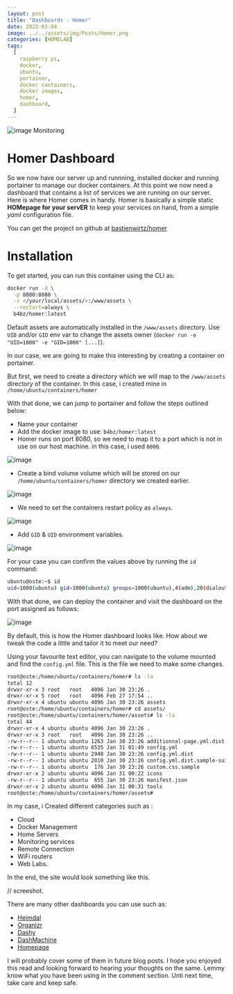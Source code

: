 ```yaml
---
layout: post
title: "Dashboards - Homer"
date: 2022-03-04
image: ../../assets/img/Posts/Homer.png
categories: [HOMELAB]
tags:
  [
    raspberry pi,
    docker,
    ubuntu,
    portainer,
    docker containers,
    docker images,
    homer,
    dashboard,
  ]
---
```


![image](https://user-images.githubusercontent.com/58165365/151720953-a67781fc-e803-4ea4-b36e-1c28ed3bfa29.png)
Monitoring

# Homer Dashboard

So we now have our server up and runnning, installed docker and running portainer to manage our docker containers. At this point we now need a dashboard that contains a list of services we are running on our server. Here is where Homer comes in handy. Homer is basically a simple static **HOMepage for your servER** to keep your services on hand, from a simple _yaml_ configuration file.

You can get the project on github at [bastienwirtz/homer](https://github.com/bastienwirtz/homer)

# Installation

To get started, you can run this container using the CLI as:

```bash
docker run -d \
  -p 8080:8080 \
  -v </your/local/assets/>:/www/assets \
  --restart=always \
  b4bz/homer:latest
```

Default assets are automatically installed in the `/www/assets` directory. Use `UID` and/or `GID` env var to change the assets owner (`docker run -e "UID=1000" -e "GID=1000" [...]`).

In our case, we are going to make this interesting by creating a container on portainer.

But first, we need to create a directory which we will map to the `/www/assets` directory of the container. In this case, i created mine in `/home/ubuntu/containers/homer`

With that done, we can jump to portainer and follow the steps outlined below:

- Name your container
- Add the docker image to use: `b4bz/homer:latest`
- Homer runs on port 8080, so we need to map it to a port which is not in use on our host machine. in this case, i used `8000`.

![image](https://user-images.githubusercontent.com/58165365/157215971-628237ec-533e-4866-b984-a9260e5f117b.png)

- Create a bind volume volume which will be stored on our `/home/ubuntu/containers/homer` directory we created earlier.

![image](https://user-images.githubusercontent.com/58165365/155893225-cb87cdcd-8889-4c5d-8d2e-781216f23973.png)

- We need to set the containers restart policy as `always`.

![image](https://user-images.githubusercontent.com/58165365/155893254-72a21f0d-b486-424a-aea1-ba2387937d99.png)

- Add `GID` & `UID` environment variables.

![image](https://user-images.githubusercontent.com/58165365/157215446-18b11aa7-f68e-43e1-aebe-a303737bfcb7.png)

For your case you can confirm the values above by running the `id` command:

```bash
ubuntu@oste:~$ id
uid=1000(ubuntu) gid=1000(ubuntu) groups=1000(ubuntu),4(adm),20(dialout),24(cdrom),25(floppy),27(sudo),29(audio),30(dip),44(video),46(plugdev),115(netdev),118(lxd)
```

With that done, we can deploy the container and visit the dashboard on the port assigned as follows:

![image](https://user-images.githubusercontent.com/58165365/151720928-73244beb-d78e-4515-be57-0b8fb046979d.png)

By default, this is how the Homer dashboard looks like. How about we tweak the code a little and tailor it to meet our need?

Using your favourite text editor, you can navigate to the volume mounted and find the `config.yml` file. This is the file we need to make some changes.

```bash
root@oste:/home/ubuntu/containers/homer# ls -la
total 12
drwxr-xr-x 3 root   root   4096 Jan 30 23:26 .
drwxr-xr-x 5 root   root   4096 Feb 27 17:54 ..
drwxr-xr-x 4 ubuntu ubuntu 4096 Jan 30 23:26 assets
root@oste:/home/ubuntu/containers/homer# cd assets/
root@oste:/home/ubuntu/containers/homer/assets# ls -la
total 44
drwxr-xr-x 4 ubuntu ubuntu 4096 Jan 30 23:26 .
drwxr-xr-x 3 root   root   4096 Jan 30 23:26 ..
-rw-r--r-- 1 ubuntu ubuntu 1263 Jan 30 23:26 additionnal-page.yml.dist
-rw-r--r-- 1 ubuntu ubuntu 6535 Jan 31 01:49 config.yml
-rw-r--r-- 1 ubuntu ubuntu 2948 Jan 30 23:26 config.yml.dist
-rw-r--r-- 1 ubuntu ubuntu 2010 Jan 30 23:26 config.yml.dist.sample-sui
-rw-r--r-- 1 ubuntu ubuntu  176 Jan 30 23:26 custom.css.sample
drwxr-xr-x 2 ubuntu ubuntu 4096 Jan 31 00:22 icons
-rw-r--r-- 1 ubuntu ubuntu  655 Jan 30 23:26 manifest.json
drwxr-xr-x 2 ubuntu ubuntu 4096 Jan 31 00:31 tools
root@oste:/home/ubuntu/containers/homer/assets#
```

In my case, i Created different categories such as :

- Cloud
- Docker Management
- Home Servers
- Monitoring services
- Remote Connection
- WiFi routers
- Web Labs.

In the end, the site would look something like this.

// screeshot.

There are many other dashboards you can use such as:

- [Heimdal](https://github.com/linuxserver/Heimdall)
- [Organizr](https://github.com/causefx/Organizr)
- [Dashy](https://github.com/Lissy93/dashy)
- [DashMachine](https://github.com/rmountjoy92/DashMachine)
- [Homepage](https://github.com/tomershvueli/homepage)

I will probably cover some of them in future blog posts. I hope you enjoyed this read and looking forward to hearing your thoughts on the same. Lemmy know what you have been using in the comment section. Unti next time, take care and keep safe.
